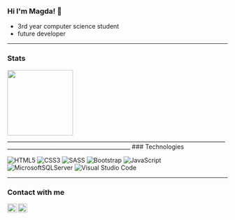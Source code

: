 ### Hi I'm Magda! 👋
* 3rd year computer science student
* future developer
__________________________________________________________________________________________________________________________
### Stats
<img height="150em" src="https://github-readme-stats.vercel.app/api/top-langs/?username=trzcinska-magdalena&layout=compact&langs_count=8&theme=buefy"/>
__________________________________________________________________________________________________________________________
### Technologies


![HTML5](https://img.shields.io/badge/html5-%23E34F26.svg?style=for-the-badge&logo=html5&logoColor=white)
![CSS3](https://img.shields.io/badge/css3-%231572B6.svg?style=for-the-badge&logo=css3&logoColor=white)
![SASS](https://img.shields.io/badge/SASS-hotpink.svg?style=for-the-badge&logo=SASS&logoColor=white)
![Bootstrap](https://img.shields.io/badge/bootstrap-%23563D7C.svg?style=for-the-badge&logo=bootstrap&logoColor=white)
![JavaScript](https://img.shields.io/badge/javascript-%23323330.svg?style=for-the-badge&logo=javascript&logoColor=%23F7DF1E)
![MicrosoftSQLServer](https://img.shields.io/badge/Microsoft%20SQL%20Server-CC2927?style=for-the-badge&logo=microsoft%20sql%20server&logoColor=white)
![Visual Studio Code](https://img.shields.io/badge/Visual%20Studio%20Code-0078d7.svg?style=for-the-badge&logo=visual-studio-code&logoColor=white)
________________________________________________________________________________________________________________________
### Contact with me


<a href="https://www.linkedin.com/in/magdalena-trzci%C5%84ska-268873208/"><img align="left" src="https://raw.githubusercontent.com/yushi1007/yushi1007/main/images/linkedin.svg" alt="LinkedIn" width="21px"/></a>
<a href="https://www.linkedin.com/in/magdalena-trzci%C5%84ska-268873208/"><img align="left" src="https://raw.githubusercontent.com/yushi1007/yushi1007/main/images/gmail.svg" alt="Gmail" width="21px"/></a>


<!--
## I'm currently learning
![Angular](https://img.shields.io/badge/angular-%23DD0031.svg?style=for-the-badge&logo=angular&logoColor=white)
-->
<!--
**trzcinska-magdalena/trzcinska-magdalena** is a ✨ _special_ ✨ repository because its `README.md` (this file) appears on your GitHub profile.

Here are some ideas to get you started:

- 🔭 I’m currently working on ...
- 🌱 I’m currently learning ...
- 👯 I’m looking to collaborate on ...
- 🤔 I’m looking for help with ...
- 💬 Ask me about ...
- 📫 How to reach me: ...
- 😄 Pronouns: ...
- ⚡ Fun fact: ...
-->
